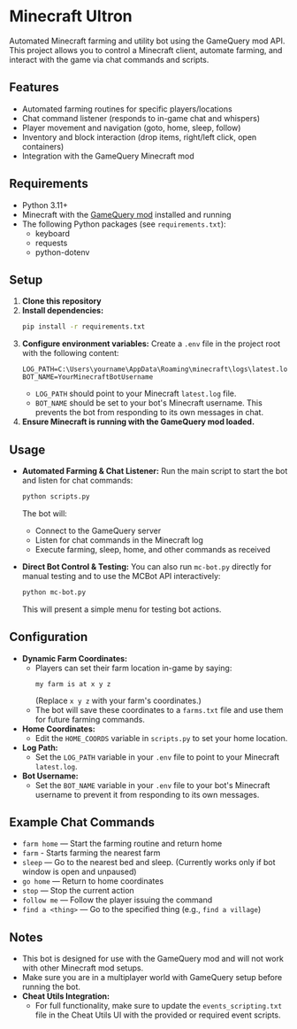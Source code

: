 # Minecraft Ultron

Automated Minecraft farming and utility bot using the GameQuery mod API. This project allows you to control a Minecraft client, automate farming, and interact with the game via chat commands and scripts.

## Features
- Automated farming routines for specific players/locations
- Chat command listener (responds to in-game chat and whispers)
- Player movement and navigation (goto, home, sleep, follow)
- Inventory and block interaction (drop items, right/left click, open containers)
- Integration with the GameQuery Minecraft mod

## Requirements
- Python 3.11+
- Minecraft with the [GameQuery mod](https://github.com/YeeticusFinch/GameQuery) installed and running
- The following Python packages (see `requirements.txt`):
  - keyboard
  - requests
  - python-dotenv

## Setup
1. **Clone this repository**
2. **Install dependencies:**
   ```bash
   pip install -r requirements.txt
   ```
3. **Configure environment variables:**
   Create a `.env` file in the project root with the following content:
   ```env
   LOG_PATH=C:\Users\yourname\AppData\Roaming\minecraft\logs\latest.log
   BOT_NAME=YourMinecraftBotUsername
   ```
   - `LOG_PATH` should point to your Minecraft `latest.log` file.
   - `BOT_NAME` should be set to your bot's Minecraft username. This prevents the bot from responding to its own messages in chat.
4. **Ensure Minecraft is running with the GameQuery mod loaded.**

## Usage
- **Automated Farming & Chat Listener:**
  Run the main script to start the bot and listen for chat commands:
  ```bash
  python scripts.py
  ```
  The bot will:
  - Connect to the GameQuery server
  - Listen for chat commands in the Minecraft log
  - Execute farming, sleep, home, and other commands as received

- **Direct Bot Control & Testing:**
  You can also run `mc-bot.py` directly for manual testing and to use the MCBot API interactively:
  ```bash
  python mc-bot.py
  ```
  This will present a simple menu for testing bot actions.

## Configuration
- **Dynamic Farm Coordinates:**
  - Players can set their farm location in-game by saying:
    ```
    my farm is at x y z
    ```
    (Replace `x y z` with your farm's coordinates.)
  - The bot will save these coordinates to a `farms.txt` file and use them for future farming commands.
- **Home Coordinates:**
  - Edit the `HOME_COORDS` variable in `scripts.py` to set your home location.
- **Log Path:**
  - Set the `LOG_PATH` variable in your `.env` file to point to your Minecraft `latest.log`.
- **Bot Username:**
  - Set the `BOT_NAME` variable in your `.env` file to your bot's Minecraft username to prevent it from responding to its own messages.

## Example Chat Commands
- `farm home` — Start the farming routine and return home
- `farm` - Starts farming the nearest farm
- `sleep` — Go to the nearest bed and sleep. (Currently works only if bot window is open and unpaused)
- `go home` — Return to home coordinates
- `stop` — Stop the current action
- `follow me` — Follow the player issuing the command
- `find a <thing>` — Go to the specified thing (e.g., `find a village`)

## Notes
- This bot is designed for use with the GameQuery mod and will not work with other Minecraft mod setups.
- Make sure you are in a multiplayer world with GameQuery setup before running the bot.
- **Cheat Utils Integration:**
  - For full functionality, make sure to update the `events_scripting.txt` file in the Cheat Utils UI with the provided or required event scripts.
